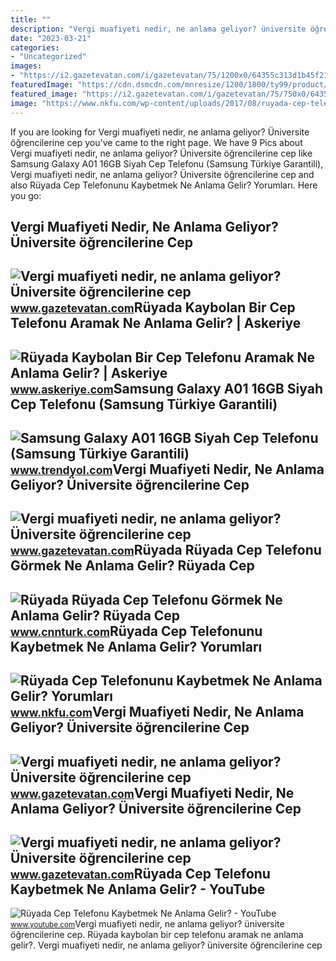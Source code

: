 ```yaml
---
title: ""
description: "Vergi muafiyeti nedir, ne anlama geliyor? üniversite öğrencilerine cep"
date: "2023-03-21"
categories:
- "Uncategorized"
images:
- "https://i2.gazetevatan.com/i/gazetevatan/75/1200x0/64355c313d1b45f21ebd88f7.jpg"
featuredImage: "https://cdn.dsmcdn.com/mnresize/1200/1800/ty99/product/media/images/20210406/16/cd451360/63409449/1/1_org_zoom.jpg"
featured_image: "https://i2.gazetevatan.com/i/gazetevatan/75/750x0/64355c313d1b45f21ebd88fc.jpg"
image: "https://www.nkfu.com/wp-content/uploads/2017/08/ruyada-cep-telefonu-kaybetmek.jpg"
---
```


If you are looking for Vergi muafiyeti nedir, ne anlama geliyor? Üniversite öğrencilerine cep you've came to the right page. We have 9 Pics about Vergi muafiyeti nedir, ne anlama geliyor? Üniversite öğrencilerine cep like Samsung Galaxy A01 16GB Siyah Cep Telefonu (Samsung Türkiye Garantili), Vergi muafiyeti nedir, ne anlama geliyor? Üniversite öğrencilerine cep and also Rüyada Cep Telefonunu Kaybetmek Ne Anlama Gelir? Yorumları. Here you go:

Vergi Muafiyeti Nedir, Ne Anlama Geliyor? Üniversite öğrencilerine Cep
----------------------------------------------------------------------

 ![Vergi muafiyeti nedir, ne anlama geliyor? Üniversite öğrencilerine cep](https://i2.gazetevatan.com/i/gazetevatan/75/1200x0/64355c313d1b45f21ebd88f7.jpg) <small>www.gazetevatan.com</small>Rüyada Kaybolan Bir Cep Telefonu Aramak Ne Anlama Gelir? | Askeriye
-------------------------------------------------------------------

 ![Rüyada Kaybolan Bir Cep Telefonu Aramak Ne Anlama Gelir? | Askeriye](https://www.askeriye.com/wp-content/uploads/2022/12/ruyada-kaybolan-cep-telefonu-aramak-770x433.jpg) <small>www.askeriye.com</small>Samsung Galaxy A01 16GB Siyah Cep Telefonu (Samsung Türkiye Garantili)
----------------------------------------------------------------------

 ![Samsung Galaxy A01 16GB Siyah Cep Telefonu (Samsung Türkiye Garantili)](https://cdn.dsmcdn.com/mnresize/1200/1800/ty99/product/media/images/20210406/16/cd451360/63409449/1/1_org_zoom.jpg) <small>www.trendyol.com</small>Vergi Muafiyeti Nedir, Ne Anlama Geliyor? Üniversite öğrencilerine Cep
----------------------------------------------------------------------

 ![Vergi muafiyeti nedir, ne anlama geliyor? Üniversite öğrencilerine cep](https://i2.gazetevatan.com/i/gazetevatan/75/750x0/64355c313d1b45f21ebd88fc.jpg) <small>www.gazetevatan.com</small>Rüyada Rüyada Cep Telefonu Görmek Ne Anlama Gelir? Rüyada Cep
-------------------------------------------------------------

 ![Rüyada Rüyada Cep Telefonu Görmek Ne Anlama Gelir? Rüyada Cep](https://i.cnnturk.com/i/cnnturk/75/1200x675/64eee4efa468600afc119861.jpg) <small>www.cnnturk.com</small>Rüyada Cep Telefonunu Kaybetmek Ne Anlama Gelir? Yorumları
----------------------------------------------------------

 ![Rüyada Cep Telefonunu Kaybetmek Ne Anlama Gelir? Yorumları](https://www.nkfu.com/wp-content/uploads/2017/08/ruyada-cep-telefonu-kaybetmek.jpg) <small>www.nkfu.com</small>Vergi Muafiyeti Nedir, Ne Anlama Geliyor? Üniversite öğrencilerine Cep
----------------------------------------------------------------------

 ![Vergi muafiyeti nedir, ne anlama geliyor? Üniversite öğrencilerine cep](https://image.gazetevatan.com/i/gazetevatan/75/750x0/64355c313d1b45f21ebd88f4.jpg) <small>www.gazetevatan.com</small>Vergi Muafiyeti Nedir, Ne Anlama Geliyor? Üniversite öğrencilerine Cep
----------------------------------------------------------------------

 ![Vergi muafiyeti nedir, ne anlama geliyor? Üniversite öğrencilerine cep](https://image.gazetevatan.com/i/gazetevatan/75/750x0/64355c313d1b45f21ebd88f6.jpg) <small>www.gazetevatan.com</small>Rüyada Cep Telefonu Kaybetmek Ne Anlama Gelir? - YouTube
--------------------------------------------------------

 ![Rüyada Cep Telefonu Kaybetmek Ne Anlama Gelir? - YouTube](https://i.ytimg.com/vi/bVpU_RWL01s/maxresdefault.jpg) <small>www.youtube.com</small>Vergi muafiyeti nedir, ne anlama geliyor? üniversite öğrencilerine cep. Rüyada kaybolan bir cep telefonu aramak ne anlama gelir?. Vergi muafiyeti nedir, ne anlama geliyor? üniversite öğrencilerine cep
